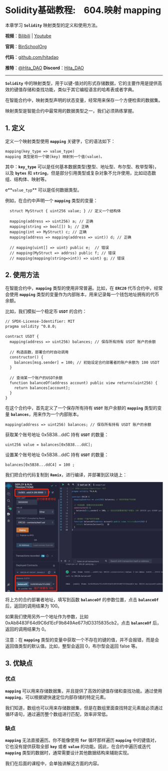 # Solidity基础教程:&nbsp;&nbsp;&nbsp;&nbsp;604.映射 mapping

本章学习 **`Solidity`** 映射类型的定义和使用方法。

**视频**：[Bilibili](https://space.bilibili.com/2112923943)  |  [Youtube](https://www.youtube.com/@BinSchoolApp)

**官网**：[BinSchoolOrg](https://binschool.org)

**代码**：[github.com/hitadao](https://github.com/hitadao)

**推特**：[@Hita_DAO](https://x.com/hita_dao)    **Discord**：[Hita_DAO](https://discord.gg/dzWY3QYGrx)

----- 
**`Solidity`** 中的映射类型，用于以键-值对的形式存储数据，它的主要作用是提供高效的键值存储和查找功能，类似于其它编程语言的哈希表或者字典。

在智能合约中，映射类型声明的状态变量，经常用来保存一个方便检索的数据集。

映射类型是智能合约中最常用的数据类型之一，我们必须熟练掌握。

## 1. 定义
定义一个映射类型使用 **`mapping`** 关键字，它的语法如下：

```solidity
mapping(key_type => value_type)
mapping 类型是将一个键(key) 映射到一个值(value)。 
```

其中：**`key_type`** 可以是任何基本数据类型(整型、地址型、布尔型、枚举型等)，以及 **`bytes`** 和 **`string`**，但是部分引用类型或复杂对象不允许使用，比如动态数组、结构体、映射等。

e**`value_typ`** 可以是任何数据类型。

例如，在合约中声明一个 **`mapping`** 类型的变量：

```solidity
  struct MyStruct { uint256 value; } // 定义一个结构体

  mapping(address => uint256) a; // 正确
  mapping(string => bool[]) b; // 正确
  mapping(int => MyStruct) c; // 正确
  mapping(address => mapping(address => uint)) d; // 正确

  // mapping(uint[] => uint) public e;  // 错误
  // mapping(MyStruct => addrss) public f; // 错误
  // mapping(mapping(string=>int)) => uint) g; // 错误
```

## 2. 使用方法

在智能合约中，**`mapping`** 类型的使用非常普遍。比如，在 **`ERC20`** 代币合约中，经常会使用 **`mapping`** 类型的变量作为内部账本，用来记录每一个钱包地址拥有的代币余额。

比如，我们模拟一个稳定币 **`USDT`** 的合约：

```solidity
// SPDX-License-Identifier: MIT
pragma solidity ^0.8.0;

contract USDT {
  mapping(address => uint256) balances; // 保存所有持有 USDT 账户的余额
  
  // 构造函数，部署合约时自动调用
  constructor() {
    balances[msg.sender] = 100; // 初始设定合约部署者的账户余额为 100 USDT
  }

  // 查询某一个账户的USDT余额
  function balanceOf(address account) public view returns(uint256) {
    return balances[account];
  }
}
```

在这个合约中，首先定义了一个保存所有持有 **`USDT`** 账户余额的 **`mapping`** 类型的变量 **`balances`**，用来作为一个内部账本。

```solidity
mapping(address => uint256) balances; // 保存所有持有 USDT 账户的余额
```

获取某个账号地址 0x5B38...ddC 持有 **`USDT`** 的数量：

```solidity
uint256 value = balances[0x5B38...ddC];
```

设置某个账号地址 0x5B38...ddC 持有 **`USDT`** 的数量：

```solidity
balances[0x5B38...ddC4] = 100 ;
```

我们把合约代码复制到 **`Remix`**，进行编译，并部署到区块链上：

<p align="center"><img src="./img/mapping-usdt.png" align="middle" width="800px"/></p>

将上方的合约部署者地址，填写到函数 **`balanceOf`** 的参数位置，点击 **`balanceOf`** 后，返回的调用结果为 100。

如果我们使用另外一个地址作为参数，比如 0xAb8483F64d9C6d1EcF9b849Ae677dD3315835cb2，点击 **`balanceOf`** 后，返回的调用结果为 0。

注意：在 **`mapping`** 类型的变量中获取一个不存在的键的值，并不会报错，而是会返回值类型的默认值。比如，整型会返回 0，布尔型会返回 false 等。


## 3. 优缺点

### 优点

**`mapping`** 可以用来存储数据集，并且提供了高效的键值存储和查找功能。通过使用 **`mapping`**，可以根据键快速定位内部存储的特定元素。

我们知道，数组也可以用来存储数据集，但是在数组里面查找特定元素就必须通过循环语句，通过遍历整个数组进行匹配，效率非常低。

### 缺点

**`mapping`** 无法直接遍历。你不能像使用 **`for`** 循环那样遍历 **`mapping`** 中的键值对，它也没有提供获取全部 **`key`** 或者 **`value`** 的功能。因此，在合约中遍历或迭代 **`mapping`** 类型的数据时，通常需要设计其他数据结构来辅助实现。

我们在后面的课程中，会单独讲解这方面的内容。